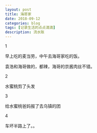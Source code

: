 ```yaml
---
layout: post
title: 海哥家
date: 2018-09-12
categories: blog
tags: [记录生活的点点滴滴]
description: 流水账
---
```


1 

早上吃的麦当劳，中午去海哥家吃的饭。

袁浩和海哥做的，都辣，海哥的京酱肉丝不错。

2

水蜜桃剪了头发

3

给水蜜桃爸妈报了去乌镇的团

4

车坏半路上了。。
